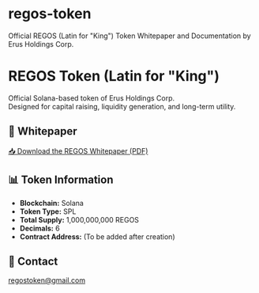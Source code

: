 # regos-token
Official REGOS (Latin for "King") Token Whitepaper and Documentation by Erus Holdings Corp.
# REGOS Token (Latin for "King")

Official Solana-based token of Erus Holdings Corp.  
Designed for capital raising, liquidity generation, and long-term utility.

## 📄 Whitepaper
[📥 Download the REGOS Whitepaper (PDF)](https://github.com/erus-holdings/regos-token/raw/main/REGOS_Whitepaper.pdf)

## 📊 Token Information
- **Blockchain:** Solana
- **Token Type:** SPL
- **Total Supply:** 1,000,000,000 REGOS
- **Decimals:** 6
- **Contract Address:** (To be added after creation)

## 📧 Contact
regostoken@gmail.com
